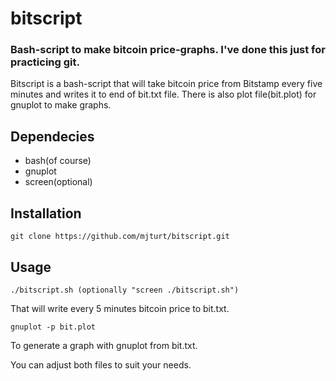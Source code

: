 # bitscript
### Bash-script to make bitcoin price-graphs. I've done this just for practicing git.


Bitscript is a bash-script that will take bitcoin price from Bitstamp every five minutes and writes it to end of bit.txt file.
There is also plot file(bit.plot) for gnuplot to make graphs.

Dependecies 
------------
* bash(of course)
* gnuplot
* screen(optional)


Installation
-----------

```
git clone https://github.com/mjturt/bitscript.git
```
Usage
-----------
```
./bitscript.sh (optionally "screen ./bitscript.sh")
```
That will write every 5 minutes bitcoin price to bit.txt.
```
gnuplot -p bit.plot
```
To generate a graph with gnuplot from bit.txt.

You can adjust both files to suit your needs. 

